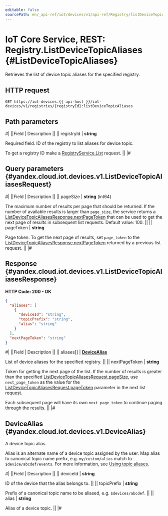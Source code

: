 ```yaml
---
editable: false
sourcePath: en/_api-ref/iot/devices/v1/api-ref/Registry/listDeviceTopicAliases.md
---
```


# IoT Core Service, REST: Registry.ListDeviceTopicAliases {#ListDeviceTopicAliases}

Retrieves the list of device topic aliases for the specified registry.

## HTTP request

```
GET https://iot-devices.{{ api-host }}/iot-devices/v1/registries/{registryId}:listDeviceTopicAliases
```

## Path parameters

#|
||Field | Description ||
|| registryId | **string**

Required field. ID of the registry to list aliases for device topic.

To get a registry ID make a [RegistryService.List](/docs/iot-core/api-ref/Registry/list#List) request. ||
|#

## Query parameters {#yandex.cloud.iot.devices.v1.ListDeviceTopicAliasesRequest}

#|
||Field | Description ||
|| pageSize | **string** (int64)

The maximum number of results per page that should be returned. If the number of available
results is larger than `page_size`, the service returns a [ListDeviceTopicAliasesResponse.nextPageToken](#yandex.cloud.iot.devices.v1.ListDeviceTopicAliasesResponse)
that can be used to get the next page of results in subsequent list requests.
Default value: 100. ||
|| pageToken | **string**

Page token. To get the next page of results, set `page_token` to the
[ListDeviceTopicAliasesResponse.nextPageToken](#yandex.cloud.iot.devices.v1.ListDeviceTopicAliasesResponse) returned by a previous list request. ||
|#

## Response {#yandex.cloud.iot.devices.v1.ListDeviceTopicAliasesResponse}

**HTTP Code: 200 - OK**

```json
{
  "aliases": [
    {
      "deviceId": "string",
      "topicPrefix": "string",
      "alias": "string"
    }
  ],
  "nextPageToken": "string"
}
```

#|
||Field | Description ||
|| aliases[] | **[DeviceAlias](#yandex.cloud.iot.devices.v1.DeviceAlias)**

List of device aliases for the specified registry. ||
|| nextPageToken | **string**

Token for getting the next page of the list. If the number of results is greater than
the specified [ListDeviceTopicAliasesRequest.pageSize](#yandex.cloud.iot.devices.v1.ListDeviceTopicAliasesRequest), use `next_page_token` as the value
for the [ListDeviceTopicAliasesRequest.pageToken](#yandex.cloud.iot.devices.v1.ListDeviceTopicAliasesRequest) parameter in the next list request.

Each subsequent page will have its own `next_page_token` to continue paging through the results. ||
|#

## DeviceAlias {#yandex.cloud.iot.devices.v1.DeviceAlias}

A device topic alias.

Alias is an alternate name of a device topic assigned by the user. Map alias to canonical topic name prefix, e.g. `my/custom/alias` match to `$device/abcdef/events`. For more information, see [Using topic aliases](/docs/iot-core/concepts/topic#aliases).

#|
||Field | Description ||
|| deviceId | **string**

ID of the device that the alias belongs to. ||
|| topicPrefix | **string**

Prefix of a canonical topic name to be aliased, e.g. `$devices/abcdef`. ||
|| alias | **string**

Alias of a device topic. ||
|#